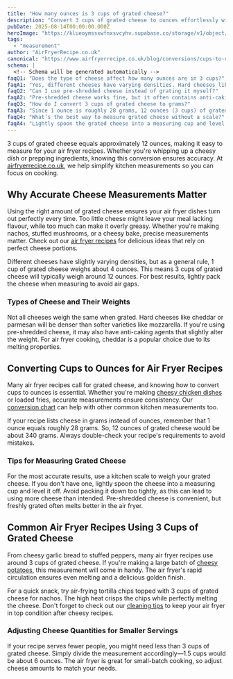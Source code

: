 ```yaml
---
title: "How many ounces is 3 cups of grated cheese?"
description: "Convert 3 cups of grated cheese to ounces effortlessly with our simple guide. Perfect for air fryer recipes and meal prep!"
pubDate: 2025-08-14T00:00:00.000Z
heroImage: "https://klueoymssxwfnxsvcyhv.supabase.co/storage/v1/object/public/Shmucket/how-many-ounces-is-3-cups-of-grated-cheese.webp"
tags:
  - "measurement"
author: "AirFryerRecipe.co.uk"
canonical: "https://www.airfryerrecipe.co.uk/blog/conversions/cups-to-ounces/how-many-ounces-is-3-cups-of-grated-cheese"
schema: |
  <!-- Schema will be generated automatically -->
faqQ1: "Does the type of cheese affect how many ounces are in 3 cups?"
faqA1: "Yes, different cheeses have varying densities. Hard cheeses like cheddar will weigh slightly more per cup than softer cheeses like mozzarella. However, as a general rule, 3 cups of grated cheese is around 12 ounces for most common varieties."
faqQ2: "Can I use pre-shredded cheese instead of grating it myself?"
faqA2: "Pre-shredded cheese works fine, but it often contains anti-caking agents that may slightly alter the weight. Freshly grated cheese typically melts better in the air fryer, but pre-shredded is convenient for quick meals."
faqQ3: "How do I convert 3 cups of grated cheese to grams?"
faqA3: "Since 1 ounce is roughly 28 grams, 12 ounces (3 cups) of grated cheese equals about 340 grams. If your recipe uses metric measurements, this conversion will help ensure accuracy."
faqQ4: "What’s the best way to measure grated cheese without a scale?"
faqA4: "Lightly spoon the grated cheese into a measuring cup and level it off with a knife. Avoid packing it down too tightly, as this can lead to using more cheese than your recipe requires. For best results, a kitchen scale is ideal."
---
```

<p>3 cups of grated cheese equals approximately 12 ounces, making it easy to measure for your air fryer recipes. Whether you're whipping up a cheesy dish or prepping ingredients, knowing this conversion ensures accuracy. At <a href=https://www.airfryerrecipe.co.uk>airfryerrecipe.co.uk</a>, we help simplify kitchen measurements so you can focus on cooking.</p>

<h2>Why Accurate Cheese Measurements Matter</h2>  
<p>Using the right amount of grated cheese ensures your air fryer dishes turn out perfectly every time. Too little cheese might leave your meal lacking flavour, while too much can make it overly greasy. Whether you're making nachos, stuffed mushrooms, or a cheesy bake, precise measurements matter. Check out our <a href=https://www.airfryerrecipe.co.uk/recipes>air fryer recipes</a> for delicious ideas that rely on perfect cheese portions.</p>  

<p>Different cheeses have slightly varying densities, but as a general rule, 1 cup of grated cheese weighs about 4 ounces. This means 3 cups of grated cheese will typically weigh around 12 ounces. For best results, lightly pack the cheese when measuring to avoid air gaps.</p>  

<h3>Types of Cheese and Their Weights</h3>  
<p>Not all cheeses weigh the same when grated. Hard cheeses like cheddar or parmesan will be denser than softer varieties like mozzarella. If you're using pre-shredded cheese, it may also have anti-caking agents that slightly alter the weight. For air fryer cooking, cheddar is a popular choice due to its melting properties.</p>  

<h2>Converting Cups to Ounces for Air Fryer Recipes</h2>  
<p>Many air fryer recipes call for grated cheese, and knowing how to convert cups to ounces is essential. Whether you're making <a href=https://www.airfryerrecipe.co.uk/recipe-category/chicken>cheesy chicken dishes</a> or loaded fries, accurate measurements ensure consistency. Our <a href=https://www.airfryerrecipe.co.uk/air-fryer-conversion-chart>conversion chart</a> can help with other common kitchen measurements too.</p>  

<p>If your recipe lists cheese in grams instead of ounces, remember that 1 ounce equals roughly 28 grams. So, 12 ounces of grated cheese would be about 340 grams. Always double-check your recipe's requirements to avoid mistakes.</p>  

<h3>Tips for Measuring Grated Cheese</h3>  
<p>For the most accurate results, use a kitchen scale to weigh your grated cheese. If you don't have one, lightly spoon the cheese into a measuring cup and level it off. Avoid packing it down too tightly, as this can lead to using more cheese than intended. Pre-shredded cheese is convenient, but freshly grated often melts better in the air fryer.</p>  

<h2>Common Air Fryer Recipes Using 3 Cups of Grated Cheese</h2>  
<p>From cheesy garlic bread to stuffed peppers, many air fryer recipes use around 3 cups of grated cheese. If you're making a large batch of <a href=https://www.airfryerrecipe.co.uk/recipe-category/potatoes>cheesy potatoes</a>, this measurement will come in handy. The air fryer's rapid circulation ensures even melting and a delicious golden finish.</p>  

<p>For a quick snack, try air-frying tortilla chips topped with 3 cups of grated cheese for nachos. The high heat crisps the chips while perfectly melting the cheese. Don't forget to check out our <a href=https://www.airfryerrecipe.co.uk/air-fryer-cleaner>cleaning tips</a> to keep your air fryer in top condition after cheesy recipes.</p>  

<h3>Adjusting Cheese Quantities for Smaller Servings</h3>  
<p>If your recipe serves fewer people, you might need less than 3 cups of grated cheese. Simply divide the measurement accordingly—1.5 cups would be about 6 ounces. The air fryer is great for small-batch cooking, so adjust cheese amounts to match your needs.</p>
